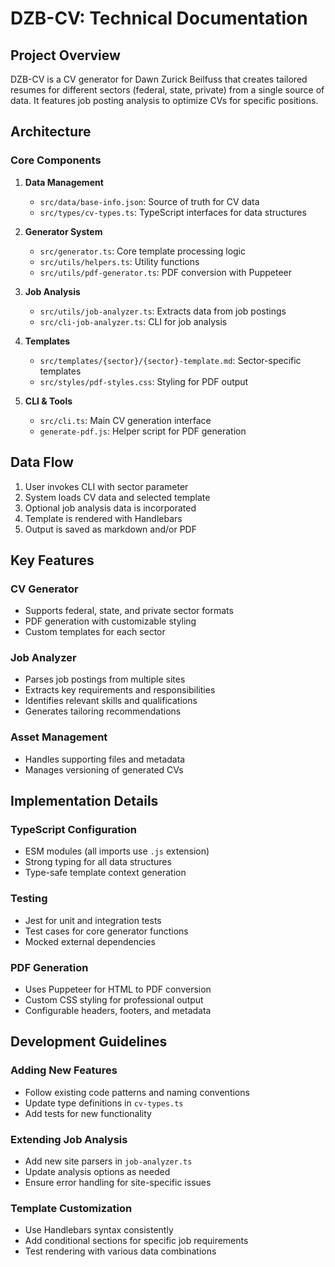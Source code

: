 # DZB-CV: Technical Documentation

## Project Overview

DZB-CV is a CV generator for Dawn Zurick Beilfuss that creates tailored resumes for different sectors (federal, state, private) from a single source of data. It features job posting analysis to optimize CVs for specific positions.

## Architecture

### Core Components

1. **Data Management**
   - `src/data/base-info.json`: Source of truth for CV data
   - `src/types/cv-types.ts`: TypeScript interfaces for data structures

2. **Generator System**
   - `src/generator.ts`: Core template processing logic
   - `src/utils/helpers.ts`: Utility functions
   - `src/utils/pdf-generator.ts`: PDF conversion with Puppeteer

3. **Job Analysis**
   - `src/utils/job-analyzer.ts`: Extracts data from job postings
   - `src/cli-job-analyzer.ts`: CLI for job analysis

4. **Templates**
   - `src/templates/{sector}/{sector}-template.md`: Sector-specific templates
   - `src/styles/pdf-styles.css`: Styling for PDF output

5. **CLI & Tools**
   - `src/cli.ts`: Main CV generation interface
   - `generate-pdf.js`: Helper script for PDF generation

## Data Flow

1. User invokes CLI with sector parameter
2. System loads CV data and selected template
3. Optional job analysis data is incorporated
4. Template is rendered with Handlebars
5. Output is saved as markdown and/or PDF

## Key Features

### CV Generator
- Supports federal, state, and private sector formats
- PDF generation with customizable styling
- Custom templates for each sector

### Job Analyzer
- Parses job postings from multiple sites
- Extracts key requirements and responsibilities
- Identifies relevant skills and qualifications
- Generates tailoring recommendations

### Asset Management
- Handles supporting files and metadata
- Manages versioning of generated CVs

## Implementation Details

### TypeScript Configuration
- ESM modules (all imports use `.js` extension)
- Strong typing for all data structures
- Type-safe template context generation

### Testing
- Jest for unit and integration tests
- Test cases for core generator functions
- Mocked external dependencies

### PDF Generation
- Uses Puppeteer for HTML to PDF conversion
- Custom CSS styling for professional output
- Configurable headers, footers, and metadata

## Development Guidelines

### Adding New Features
- Follow existing code patterns and naming conventions
- Update type definitions in `cv-types.ts`
- Add tests for new functionality

### Extending Job Analysis
- Add new site parsers in `job-analyzer.ts`
- Update analysis options as needed
- Ensure error handling for site-specific issues

### Template Customization
- Use Handlebars syntax consistently
- Add conditional sections for specific job requirements
- Test rendering with various data combinations

